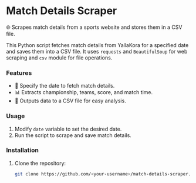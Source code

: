# Match Details Scraper

🌐 Scrapes match details from a sports website and stores them in a CSV file.

This Python script fetches match details from YallaKora for a specified date and saves them into a CSV file. It uses `requests` and `BeautifulSoup` for web scraping and `csv` module for file operations.

### Features
- 📅 Specify the date to fetch match details.
- 📊 Extracts championship, teams, score, and match time.
- 💾 Outputs data to a CSV file for easy analysis.

### Usage
1. Modify `date` variable to set the desired date.
2. Run the script to scrape and save match details.

### Installation
1. Clone the repository:
   ```bash
   git clone https://github.com/<your-username>/match-details-scraper.git
